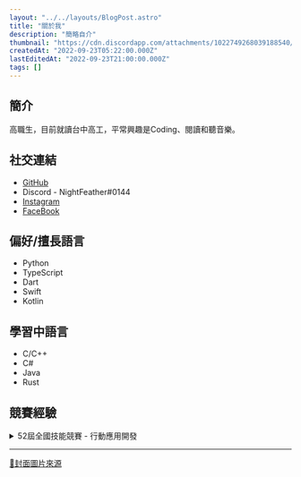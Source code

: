 ```yaml
---
layout: "../../layouts/BlogPost.astro"
title: "關於我"
description: "簡略自介"
thumbnail: "https://cdn.discordapp.com/attachments/1022749268039188540/1022962743894093904/agathe-2cdvYh6ULCs-unsplash.jpg"
createdAt: "2022-09-23T05:22:00.000Z"
lastEditedAt: "2022-09-23T21:00:00.000Z"
tags: []
---
```


## 簡介


高職生，目前就讀台中高工，平常興趣是Coding、閱讀和聽音樂。


## 社交連結

- [GitHub](https://github.com/NightFeather0615)
- Discord - NightFeather#0144
- [Instagram](https://www.instagram.com/nf_0615/)
- [FaceBook](https://www.facebook.com/NF0615/)

## 偏好/擅長語言

- Python
- TypeScript
- Dart
- Swift
- Kotlin

## 學習中語言

- C/C++
- C#
- Java
- Rust

## 競賽經驗


<details>
  <summary>52屆全國技能競賽 - 行動應用開發</summary>

- 分區賽(中區) - 第三名
- 全國賽 - 第五名


</details>


---


[🔗封面圖片來源](https://unsplash.com/photos/2cdvYh6ULCs)

